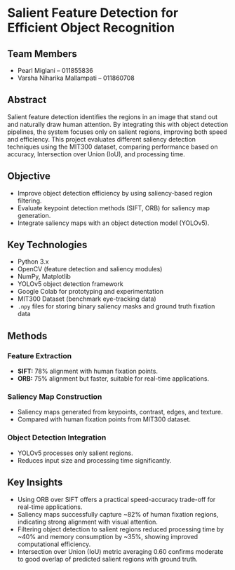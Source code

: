 # Salient Feature Detection for Efficient Object Recognition

## Team Members
- Pearl Miglani – 011855836  
- Varsha Niharika Mallampati – 011860708

## Abstract
Salient feature detection identifies the regions in an image that stand out and naturally draw human attention. By integrating this with object detection pipelines, the system focuses only on salient regions, improving both speed and efficiency. This project evaluates different saliency detection techniques using the MIT300 dataset, comparing performance based on accuracy, Intersection over Union (IoU), and processing time.

## Objective
- Improve object detection efficiency by using saliency-based region filtering.
- Evaluate keypoint detection methods (SIFT, ORB) for saliency map generation.
- Integrate saliency maps with an object detection model (YOLOv5).

## Key Technologies
- Python 3.x
- OpenCV (feature detection and saliency modules)
- NumPy, Matplotlib
- YOLOv5 object detection framework
- Google Colab for prototyping and experimentation
- MIT300 Dataset (benchmark eye-tracking data)
- `.npy` files for storing binary saliency masks and ground truth fixation data

## Methods

### Feature Extraction
- **SIFT:** 78% alignment with human fixation points.
- **ORB:** 75% alignment but faster, suitable for real-time applications.

### Saliency Map Construction
- Saliency maps generated from keypoints, contrast, edges, and texture.
- Compared with human fixation points from MIT300 dataset.

### Object Detection Integration
- YOLOv5 processes only salient regions.
- Reduces input size and processing time significantly.

## Key Insights
- Using ORB over SIFT offers a practical speed-accuracy trade-off for real-time applications.
- Saliency maps successfully capture ~82% of human fixation regions, indicating strong alignment with visual attention.
- Filtering object detection to salient regions reduced processing time by ~40% and memory consumption by ~35%, showing improved computational efficiency.
- Intersection over Union (IoU) metric averaging 0.60 confirms moderate to good overlap of predicted salient regions with ground truth.

